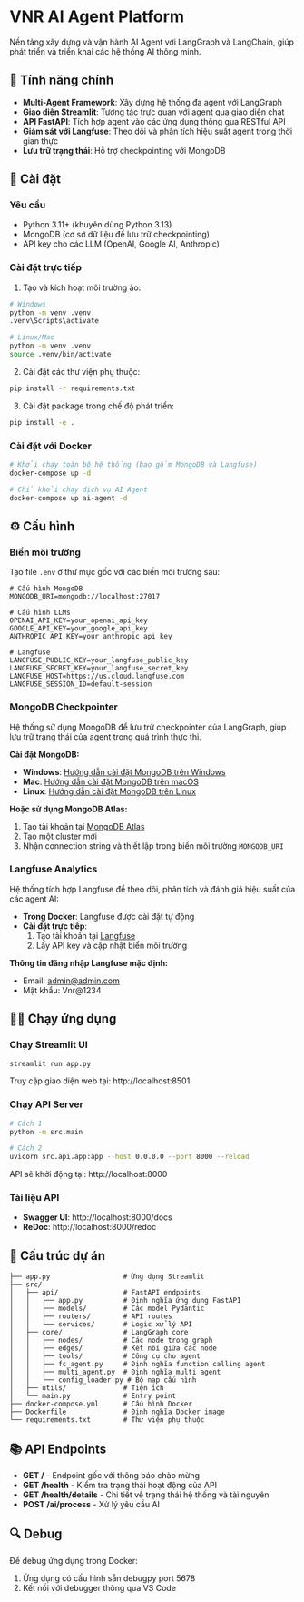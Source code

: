 # VNR AI Agent Platform

Nền tảng xây dựng và vận hành AI Agent với LangGraph và LangChain, giúp phát triển và triển khai các hệ thống AI thông minh.

## 🚀 Tính năng chính

- **Multi-Agent Framework**: Xây dựng hệ thống đa agent với LangGraph
- **Giao diện Streamlit**: Tương tác trực quan với agent qua giao diện chat
- **API FastAPI**: Tích hợp agent vào các ứng dụng thông qua RESTful API
- **Giám sát với Langfuse**: Theo dõi và phân tích hiệu suất agent trong thời gian thực
- **Lưu trữ trạng thái**: Hỗ trợ checkpointing với MongoDB

## 🔧 Cài đặt

### Yêu cầu

- Python 3.11+ (khuyên dùng Python 3.13)
- MongoDB (cơ sở dữ liệu để lưu trữ checkpointing)
- API key cho các LLM (OpenAI, Google AI, Anthropic)

### Cài đặt trực tiếp

1. Tạo và kích hoạt môi trường ảo:

```bash
# Windows
python -m venv .venv
.venv\Scripts\activate

# Linux/Mac
python -m venv .venv
source .venv/bin/activate
```

2. Cài đặt các thư viện phụ thuộc:

```bash
pip install -r requirements.txt
```

3. Cài đặt package trong chế độ phát triển:

```bash
pip install -e .
```

### Cài đặt với Docker

```bash
# Khởi chạy toàn bộ hệ thống (bao gồm MongoDB và Langfuse)
docker-compose up -d

# Chỉ khởi chạy dịch vụ AI Agent
docker-compose up ai-agent -d
```

## ⚙️ Cấu hình

### Biến môi trường

Tạo file `.env` ở thư mục gốc với các biến môi trường sau:

```
# Cấu hình MongoDB
MONGODB_URI=mongodb://localhost:27017

# Cấu hình LLMs
OPENAI_API_KEY=your_openai_api_key
GOOGLE_API_KEY=your_google_api_key
ANTHROPIC_API_KEY=your_anthropic_api_key

# Langfuse
LANGFUSE_PUBLIC_KEY=your_langfuse_public_key
LANGFUSE_SECRET_KEY=your_langfuse_secret_key
LANGFUSE_HOST=https://us.cloud.langfuse.com
LANGFUSE_SESSION_ID=default-session
```

### MongoDB Checkpointer

Hệ thống sử dụng MongoDB để lưu trữ checkpointer của LangGraph, giúp lưu trữ trạng thái của agent trong quá trình thực thi.

**Cài đặt MongoDB:**
- **Windows**: [Hướng dẫn cài đặt MongoDB trên Windows](https://www.mongodb.com/docs/manual/tutorial/install-mongodb-on-windows/)
- **Mac**: [Hướng dẫn cài đặt MongoDB trên macOS](https://www.mongodb.com/docs/manual/tutorial/install-mongodb-on-os-x/)
- **Linux**: [Hướng dẫn cài đặt MongoDB trên Linux](https://www.mongodb.com/docs/manual/administration/install-on-linux/)

**Hoặc sử dụng MongoDB Atlas:**
1. Tạo tài khoản tại [MongoDB Atlas](https://www.mongodb.com/cloud/atlas)
2. Tạo một cluster mới
3. Nhận connection string và thiết lập trong biến môi trường `MONGODB_URI`

### Langfuse Analytics

Hệ thống tích hợp Langfuse để theo dõi, phân tích và đánh giá hiệu suất của các agent AI:

- **Trong Docker**: Langfuse được cài đặt tự động
- **Cài đặt trực tiếp**:
  1. Tạo tài khoản tại [Langfuse](https://langfuse.com)
  2. Lấy API key và cập nhật biến môi trường

**Thông tin đăng nhập Langfuse mặc định:**
- Email: admin@admin.com
- Mật khẩu: Vnr@1234

## 🏃‍♂️ Chạy ứng dụng

### Chạy Streamlit UI

```bash
streamlit run app.py
```

Truy cập giao diện web tại: http://localhost:8501

### Chạy API Server

```bash
# Cách 1
python -m src.main

# Cách 2
uvicorn src.api.app:app --host 0.0.0.0 --port 8000 --reload
```

API sẽ khởi động tại: http://localhost:8000

### Tài liệu API

- **Swagger UI**: http://localhost:8000/docs
- **ReDoc**: http://localhost:8000/redoc

## 📁 Cấu trúc dự án

```
├── app.py                  # Ứng dụng Streamlit
├── src/
│   ├── api/                # FastAPI endpoints
│   │   ├── app.py          # Định nghĩa ứng dụng FastAPI
│   │   ├── models/         # Các model Pydantic
│   │   ├── routers/        # API routes
│   │   └── services/       # Logic xử lý API
│   ├── core/               # LangGraph core
│   │   ├── nodes/          # Các node trong graph
│   │   ├── edges/          # Kết nối giữa các node
│   │   ├── tools/          # Công cụ cho agent
│   │   ├── fc_agent.py     # Định nghĩa function calling agent
│   │   ├── multi_agent.py  # Định nghĩa multi agent
│   │   └── config_loader.py # Bộ nạp cấu hình
│   ├── utils/              # Tiện ích
│   └── main.py             # Entry point
├── docker-compose.yml      # Cấu hình Docker
├── Dockerfile              # Định nghĩa Docker image
└── requirements.txt        # Thư viện phụ thuộc
```

## 📚 API Endpoints

- **GET /** - Endpoint gốc với thông báo chào mừng
- **GET /health** - Kiểm tra trạng thái hoạt động của API
- **GET /health/details** - Chi tiết về trạng thái hệ thống và tài nguyên
- **POST /ai/process** - Xử lý yêu cầu AI

## 🔍 Debug

Để debug ứng dụng trong Docker:
1. Ứng dụng có cấu hình sẵn debugpy port 5678
2. Kết nối với debugger thông qua VS Code